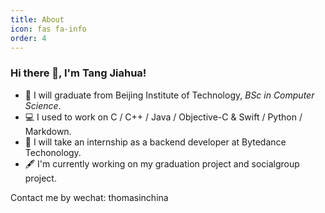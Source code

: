 ```yaml
---
title: About
icon: fas fa-info
order: 4
---
```

### Hi there 👋, I'm Tang Jiahua!

- 🏫  I will graduate from Beijing Institute of Technology, _BSc in Computer Science_.
- 💻  I used to work on C / C++ / Java / Objective-C & Swift / Python / Markdown.
- 🧠  I will take an internship as a backend developer at Bytedance Techonology.
- 🖋  I'm currently working on my graduation project and socialgroup project.

Contact me by wechat: thomasinchina
